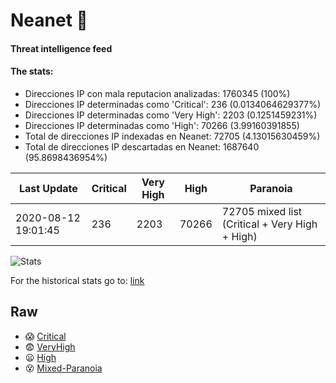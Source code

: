 # Neanet :hocho:
#### Threat intelligence feed
#### The stats:

- Direcciones IP con mala reputacion analizadas: 1760345 (100%)
- Direcciones IP determinadas como 'Critical':  236 (0.0134064629377%)
- Direcciones IP determinadas como 'Very High':  2203 (0.1251459231%)
- Direcciones IP determinadas como 'High':  70266 (3.99160391855)
- Total de direcciones IP indexadas en Neanet:  72705 (4.13015630459%)
- Total de direcciones IP descartadas en Neanet:  1687640 (95.8698436954%)

| Last Update | Critical | Very High | High | Paranoia |
| --- | --- | --- | --- | --- |
| 2020-08-12 19:01:45 | 236 | 2203 | 70266 | 72705 mixed list (Critical + Very High + High)|

![Stats](https://docs.google.com/spreadsheets/d/e/2PACX-1vSnaNMIXVabIpDJjufMlzH7poXnshF3mgd8Is1g9ytUEzVsP5my4Trn8f-xkoLLQ38xpL3HtmUexLo6/pubchart?oid=501124687&format=image)

For the historical stats go to: [link](/stats.csv)
## Raw
- :scream: [Critical](https://raw.githubusercontent.com/JavaGarcia/Neanet/master/blacklists/neanet_critical.txt)
- :fearful: [VeryHigh](https://raw.githubusercontent.com/JavaGarcia/Neanet/master/blacklists/neanet_veryHigh.txtt)
- :frowning: [High](https://raw.githubusercontent.com/JavaGarcia/Neanet/master/blacklists/neanet_high.txt)
- :dizzy_face: [Mixed-Paranoia](https://raw.githubusercontent.com/JavaGarcia/Neanet/master/blacklists/neanet_all.txt)




































































































































